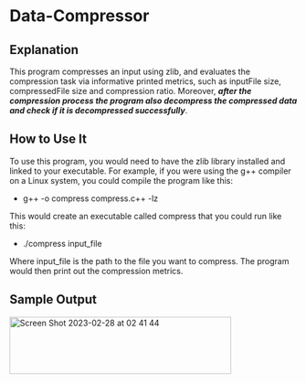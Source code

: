 # Data-Compressor

## Explanation
This program compresses an input using zlib, and evaluates the compression task via informative printed metrics, such as inputFile size, compressedFile size and compression ratio. Moreover, **_after the compression process the program also decompress the compressed data and check if it is decompressed successfully_**.

## How to Use It
To use this program, you would need to have the zlib library installed and linked to your executable. For example, if you were using the g++ compiler on a Linux system, you could compile the program like this:

* g++ -o compress compress.c++ -lz


This would create an executable called compress that you could run like this:

* ./compress input_file

Where input_file is the path to the file you want to compress. The program would then print out the compression metrics.

## Sample Output
<img width="388" alt="Screen Shot 2023-02-28 at 02 41 44" src="https://user-images.githubusercontent.com/63503839/221714486-61395e3d-9136-46e9-bf6c-55a76b8c05fe.png" width="150" height="100">
